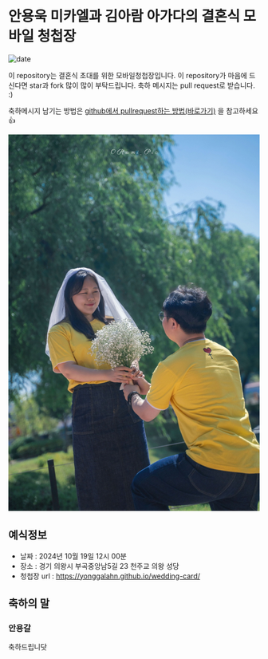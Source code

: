 # 안용욱 미카엘과 김아람 아가다의 결혼식 모바일 청첩장
![date](https://img.shields.io/date/1558189800.svg?style=for-the-badge)

이 repository는 결혼식 초대를 위한 모바일청첩장입니다. 이 repository가 마음에 드신다면 star과 fork 많이 많이 부탁드립니다. 축하 메시지는 pull request로 받습니다. :)

축하메시지 남기는 방법은 [github에서 pullrequest하는 방법(바로가기)](https://wayhome25.github.io/git/2017/07/08/git-first-pull-request-story/) 을 참고하세요 👍

![메인사진](https://github.com/yonggalahn/wedding-card/raw/master/docs/images/pic2.jpg)

## 예식정보

* 날짜 : 2024년 10월 19일 12시 00분
* 장소 : 경기 의왕시 부곡중앙남5길 23 천주교 의왕 성당
* 청첩장 url : https://yonggalahn.github.io/wedding-card/

## 축하의 말

### 안용갈

축하드립니닷
